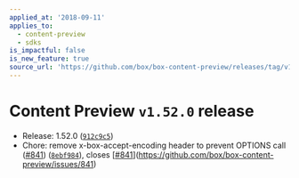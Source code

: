 ```yaml
---
applied_at: '2018-09-11'
applies_to:
  - content-preview
  - sdks
is_impactful: false
is_new_feature: true
source_url: 'https://github.com/box/box-content-preview/releases/tag/v1.52.0'
---
```


# Content Preview `v1.52.0` release


* Release: 1.52.0 ([`912c9c5`](https://github.com/box/box-content-preview/commit[`912c9c5`](https://github.com/box/box-content-preview/commit/912c9c5)))
* Chore: remove x-box-accept-encoding header to prevent OPTIONS call ([#841](https://github.com/box/box-content-preview/pull/841)) ([`8ebf984`](https://github.com/box/box-content-preview/commit[`8ebf984`](https://github.com/box/box-content-preview/commit/8ebf984))), closes [[#841](https://github.com/box/box-content-preview/pull/841)](https://github.com/box/box-content-preview/issues/841)



